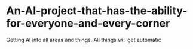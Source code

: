 # An-AI-project-that-has-the-ability-for-everyone-and-every-corner
Getting AI into all areas and things. All things will get automatic
